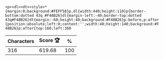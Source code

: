 `<p><dl><dt><style>*{margin:0;background:#FEFF58}p,dl{width:440;height:110}p{border-bottom:dotted 43q #F48B26}dl{margin-left:-40;border-top:dotted 43q#F48B26}dt{margin:-60;height:40;background:#F48B26}p:before,p:after{position:absolute;left:0;content:'';width:40;height:140;background:#F48B26}p:after{top:160;left:360`

| Characters | Score 🏆 | %   |
| ---------- | -------- | --- |
| 316        | 619.68   | 100 |
